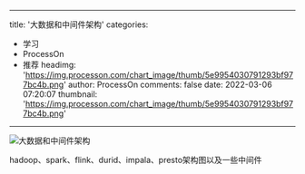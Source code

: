 
---
title: '大数据和中间件架构'
categories: 
 - 学习
 - ProcessOn
 - 推荐
headimg: 'https://img.processon.com/chart_image/thumb/5e9954030791293bf977bc4b.png'
author: ProcessOn
comments: false
date: 2022-03-06 07:20:07
thumbnail: 'https://img.processon.com/chart_image/thumb/5e9954030791293bf977bc4b.png'
---

<div>   
<img class="thumb" alt="大数据和中间件架构" src="https://img.processon.com/chart_image/thumb/5e9954030791293bf977bc4b.png" referrerpolicy="no-referrer">
<p>hadoop、spark、flink、durid、impala、presto架构图以及一些中间件</p>  
</div>
            